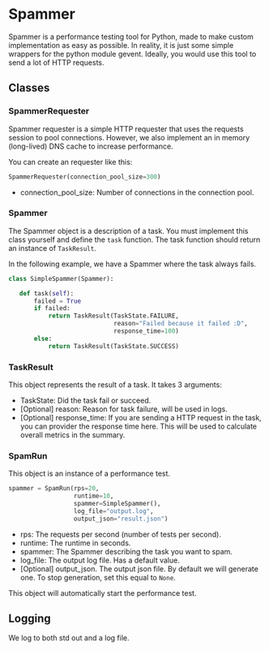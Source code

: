 # Spammer
Spammer is a performance testing tool for Python, made to make custom 
implementation as easy as possible. In reality, it is just some simple
wrappers for the python module gevent. Ideally, you would use this tool to 
send a lot of HTTP requests.

## Classes
### SpammerRequester
Spammer requester is a simple HTTP requester that uses the requests
session to pool connections. However, we also implement an in memory 
(long-lived) DNS cache to increase performance. 

You can create an requester like this:
```python 
SpammerRequester(connection_pool_size=300)
```
- connection_pool_size: Number of connections in the connection pool.

### Spammer
The Spammer object is a description of a task. You must implement
this class yourself and define the `task` function. The task function
should return an instance of `TaskResult`.

In the following example, we have a Spammer where the task always fails.
 ```python
class SimpleSpammer(Spammer):

    def task(self):
        failed = True
        if failed:
            return TaskResult(TaskState.FAILURE, 
                              reason="Failed because it failed :D", 
                              response_time=100)
        else:
            return TaskResult(TaskState.SUCCESS)
``` 

### TaskResult
This object represents the result of a task. It takes 3 arguments:
- TaskState: Did the task fail or succeed.
- [Optional] reason: Reason for task failure, will be used in logs.
- [Optional] response_time: If you are sending a HTTP request in the task, you can
provider the response time here. This will be used to calculate overall metrics in
the summary.

### SpamRun
This object is an instance of a performance test.
```python
spammer = SpamRun(rps=20, 
                  runtime=10, 
                  spammer=SimpleSpammer(), 
                  log_file="output.log",
                  output_json="result.json")
```
- rps: The requests per second (number of tests per second).
- runtime: The runtime in seconds.
- spammer: The Spammer describing the task you want to spam.
- log_file: The output log file. Has a default value.
- [Optional] output_json. The output json file. By default we will generate one.
To stop generation, set this equal to `None`.

This object will automatically start the performance test.

## Logging
We log to both std out and a log file.

